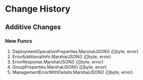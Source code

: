 # Change History

## Additive Changes

### New Funcs

1. DeploymentOperationProperties.MarshalJSON() ([]byte, error)
1. ErrorAdditionalInfo.MarshalJSON() ([]byte, error)
1. ErrorResponse.MarshalJSON() ([]byte, error)
1. GroupProperties.MarshalJSON() ([]byte, error)
1. ManagementErrorWithDetails.MarshalJSON() ([]byte, error)
